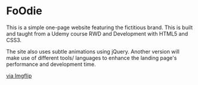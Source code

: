 # FoOdie

This is a simple one-page website featuring the fictitious brand. This is built and taught from a Udemy course RWD and Development with HTML5 and CSS3.

The site also uses subtle animations using jQuery. Another version will make use of different tools/ languages to enhance the landing page's performance and development time.
<p><a href="https://imgflip.com/gif/544nlr">via Imgflip</a></p></div>

